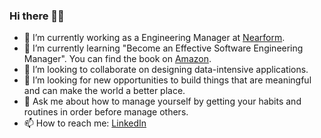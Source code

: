 ### Hi there 👋🏾

- 🔭 I’m currently working as a Engineering Manager at [Nearform](https://github.com/nearform).
- 🌱 I’m currently learning "Become an Effective Software Engineering Manager". You can find the book on [Amazon](https://www.amazon.com.br/Become-Effective-Software-Engineering-Manager/dp/1680507249).
- 👯 I’m looking to collaborate on designing data-intensive applications.
- 🤔 I’m looking for new opportunities to build things that are meaningful and can make the world a better place.
- 💬 Ask me about how to manage yourself by getting your habits and routines in order before manage others.
- 📫 How to reach me: [LinkedIn](https://www.linkedin.com/in/pablosouzasantos/)
